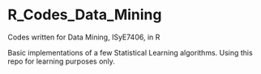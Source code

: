 # R_Codes_Data_Mining
Codes written for Data Mining, ISyE7406, in R

Basic implementations of a few Statistical Learning algorithms. Using this repo for learning purposes only.

